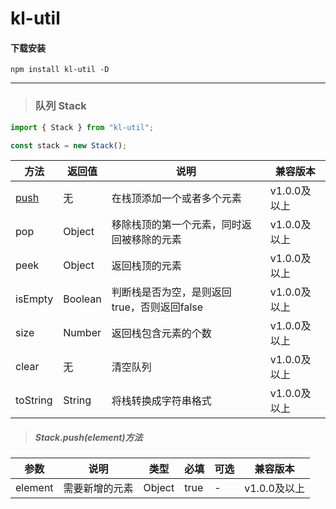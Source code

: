 # kl-util

#### 下载安装
`npm install kl-util -D`

----------

<span id="Stack"></span>
> ### 队列 Stack

```javascript
import { Stack } from "kl-util";

const stack = new Stack();
```

|  方法  | 返回值   | 说明   | 兼容版本  |
|  ----  |  ----  | ---- | ----  |
| [push](#Stack.push)  | 无 | 在栈顶添加一个或者多个元素 | v1.0.0及以上 |
| pop  | Object | 移除栈顶的第一个元素，同时返回被移除的元素 | v1.0.0及以上 |
| peek  | Object  | 返回栈顶的元素 | v1.0.0及以上 |
| isEmpty  | Boolean  | 判断栈是否为空，是则返回true，否则返回false | v1.0.0及以上 |
| size  | Number  | 返回栈包含元素的个数 | v1.0.0及以上 |
| clear  | 无  | 清空队列 | v1.0.0及以上 |
| toString  | String  | 将栈转换成字符串格式 | v1.0.0及以上 |


<span id="Stack.push"></span>
> ##### Stack.push(element)方法

|  参数   |  说明   | 类型  | 必填  | 可选  | 兼容版本  |
|  ----  | ---- | ----  | ----  | ----  | ----  |
|  element  | 需要新增的元素 | Object  | true  |  -  | v1.0.0及以上 |
